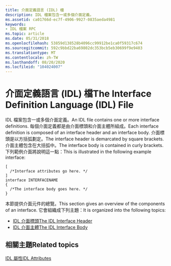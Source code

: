 ```yaml
---
title: 介面定義語言 (IDL) 檔
description: IDL 檔案包含一或多個介面定義。
ms.assetid: ca01766d-ec7f-4906-9927-0835aeda4981
keywords:
- IDL 檔案 RPC
ms.topic: article
ms.date: 05/31/2018
ms.openlocfilehash: 53859d138528b4096cc99912be1ca0f59317c674
ms.sourcegitcommit: 592c9bbd22ba69802dc353bcb5eb30699f9e9403
ms.translationtype: MT
ms.contentlocale: zh-TW
ms.lasthandoff: 08/20/2020
ms.locfileid: "104024007"
---
```

# <a name="the-interface-definition-language-idl-file"></a><span data-ttu-id="b7998-104">介面定義語言 (IDL) 檔</span><span class="sxs-lookup"><span data-stu-id="b7998-104">The Interface Definition Language (IDL) File</span></span>

<span data-ttu-id="b7998-105">IDL 檔案包含一或多個介面定義。</span><span class="sxs-lookup"><span data-stu-id="b7998-105">An IDL file contains one or more interface definitions.</span></span> <span data-ttu-id="b7998-106">每個介面定義都是由介面標頭和介面主體所組成。</span><span class="sxs-lookup"><span data-stu-id="b7998-106">Each interface definition is composed of an interface header and an interface body.</span></span> <span data-ttu-id="b7998-107">介面標頭是以方括弧劃定。</span><span class="sxs-lookup"><span data-stu-id="b7998-107">The interface header is demarcated by square brackets.</span></span> <span data-ttu-id="b7998-108">介面主體包含在大括弧中。</span><span class="sxs-lookup"><span data-stu-id="b7998-108">The interface body is contained in curly brackets.</span></span> <span data-ttu-id="b7998-109">下列範例介面將說明這一點：</span><span class="sxs-lookup"><span data-stu-id="b7998-109">This is illustrated in the following example interface:</span></span>

``` syntax
[
  /*Interface attributes go here. */
]
interface INTERFACENAME
{
  /*The interface body goes here. */
}
```

<span data-ttu-id="b7998-110">本節提供介面元件的總覽。</span><span class="sxs-lookup"><span data-stu-id="b7998-110">This section gives an overview of the components of an interface.</span></span> <span data-ttu-id="b7998-111">它會組織成下列主題：</span><span class="sxs-lookup"><span data-stu-id="b7998-111">It is organized into the following topics:</span></span>

-   [<span data-ttu-id="b7998-112">IDL 介面標頭</span><span class="sxs-lookup"><span data-stu-id="b7998-112">The IDL Interface Header</span></span>](the-idl-interface-header.md)
-   [<span data-ttu-id="b7998-113">IDL 介面主體</span><span class="sxs-lookup"><span data-stu-id="b7998-113">The IDL Interface Body</span></span>](the-idl-interface-body.md)

## <a name="related-topics"></a><span data-ttu-id="b7998-114">相關主題</span><span class="sxs-lookup"><span data-stu-id="b7998-114">Related topics</span></span>

<dl> <dt>

[<span data-ttu-id="b7998-115">IDL 屬性</span><span class="sxs-lookup"><span data-stu-id="b7998-115">IDL Attributes</span></span>](/windows/desktop/Midl/idl-attributes)
</dt> </dl>

 

 